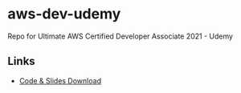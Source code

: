 # aws-dev-udemy

Repo for Ultimate AWS Certified Developer Associate 2021 - Udemy

## Links

- [Code & Slides Download](https://courses.datacumulus.com/downloads/certified-developer-k92)
